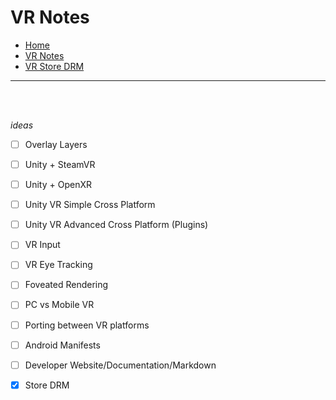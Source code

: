 # VR Notes

* [Home](/)
* [VR Notes](vr-notes/vr-notes.md)
* [VR Store DRM](vr-notes/store-drm.md)



---

<br><br>



_ideas_
- [ ] Overlay Layers
- [ ] Unity + SteamVR
- [ ] Unity + OpenXR
- [ ] Unity VR Simple Cross Platform
- [ ] Unity VR Advanced Cross Platform (Plugins)
- [ ] VR Input
- [ ] VR Eye Tracking
- [ ] Foveated Rendering
- [ ] PC vs Mobile VR
- [ ] Porting between VR platforms
- [ ] Android Manifests
- [ ] Developer Website/Documentation/Markdown
- [x] Store DRM

